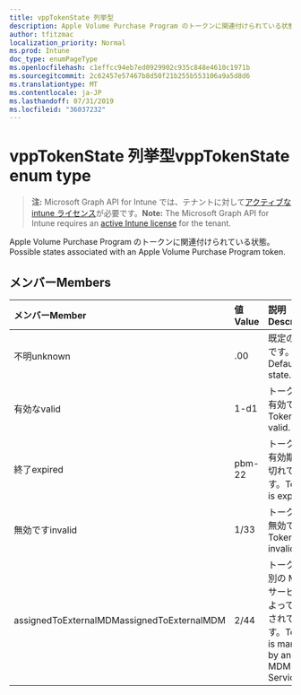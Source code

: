 ```yaml
---
title: vppTokenState 列挙型
description: Apple Volume Purchase Program のトークンに関連付けられている状態。
author: tfitzmac
localization_priority: Normal
ms.prod: Intune
doc_type: enumPageType
ms.openlocfilehash: c1effcc94eb7ed0929902c935c848e4610c1971b
ms.sourcegitcommit: 2c62457e57467b8d50f21b255b553106a9a5d8d6
ms.translationtype: MT
ms.contentlocale: ja-JP
ms.lasthandoff: 07/31/2019
ms.locfileid: "36037232"
---
```

# <a name="vpptokenstate-enum-type"></a><span data-ttu-id="cdf7b-103">vppTokenState 列挙型</span><span class="sxs-lookup"><span data-stu-id="cdf7b-103">vppTokenState enum type</span></span>

> <span data-ttu-id="cdf7b-104">**注:** Microsoft Graph API for Intune では、テナントに対して[アクティブな intune ライセンス](https://go.microsoft.com/fwlink/?linkid=839381)が必要です。</span><span class="sxs-lookup"><span data-stu-id="cdf7b-104">**Note:** The Microsoft Graph API for Intune requires an [active Intune license](https://go.microsoft.com/fwlink/?linkid=839381) for the tenant.</span></span>

<span data-ttu-id="cdf7b-105">Apple Volume Purchase Program のトークンに関連付けられている状態。</span><span class="sxs-lookup"><span data-stu-id="cdf7b-105">Possible states associated with an Apple Volume Purchase Program token.</span></span>

## <a name="members"></a><span data-ttu-id="cdf7b-106">メンバー</span><span class="sxs-lookup"><span data-stu-id="cdf7b-106">Members</span></span>
|<span data-ttu-id="cdf7b-107">メンバー</span><span class="sxs-lookup"><span data-stu-id="cdf7b-107">Member</span></span>|<span data-ttu-id="cdf7b-108">値</span><span class="sxs-lookup"><span data-stu-id="cdf7b-108">Value</span></span>|<span data-ttu-id="cdf7b-109">説明</span><span class="sxs-lookup"><span data-stu-id="cdf7b-109">Description</span></span>|
|:---|:---|:---|
|<span data-ttu-id="cdf7b-110">不明</span><span class="sxs-lookup"><span data-stu-id="cdf7b-110">unknown</span></span>|<span data-ttu-id="cdf7b-111">.0</span><span class="sxs-lookup"><span data-stu-id="cdf7b-111">0</span></span>|<span data-ttu-id="cdf7b-112">既定の状態です。</span><span class="sxs-lookup"><span data-stu-id="cdf7b-112">Default state.</span></span>|
|<span data-ttu-id="cdf7b-113">有効な</span><span class="sxs-lookup"><span data-stu-id="cdf7b-113">valid</span></span>|<span data-ttu-id="cdf7b-114">1-d</span><span class="sxs-lookup"><span data-stu-id="cdf7b-114">1</span></span>|<span data-ttu-id="cdf7b-115">トークンが有効です。</span><span class="sxs-lookup"><span data-stu-id="cdf7b-115">Token is valid.</span></span>|
|<span data-ttu-id="cdf7b-116">終了</span><span class="sxs-lookup"><span data-stu-id="cdf7b-116">expired</span></span>|<span data-ttu-id="cdf7b-117">pbm-2</span><span class="sxs-lookup"><span data-stu-id="cdf7b-117">2</span></span>|<span data-ttu-id="cdf7b-118">トークンの有効期限が切れています。</span><span class="sxs-lookup"><span data-stu-id="cdf7b-118">Token is expired.</span></span>|
|<span data-ttu-id="cdf7b-119">無効です</span><span class="sxs-lookup"><span data-stu-id="cdf7b-119">invalid</span></span>|<span data-ttu-id="cdf7b-120">1/3</span><span class="sxs-lookup"><span data-stu-id="cdf7b-120">3</span></span>|<span data-ttu-id="cdf7b-121">トークンが無効です。</span><span class="sxs-lookup"><span data-stu-id="cdf7b-121">Token is invalid.</span></span>|
|<span data-ttu-id="cdf7b-122">assignedToExternalMDM</span><span class="sxs-lookup"><span data-stu-id="cdf7b-122">assignedToExternalMDM</span></span>|<span data-ttu-id="cdf7b-123">2/4</span><span class="sxs-lookup"><span data-stu-id="cdf7b-123">4</span></span>|<span data-ttu-id="cdf7b-124">トークンは別の MDM サービスによって管理されています。</span><span class="sxs-lookup"><span data-stu-id="cdf7b-124">Token is managed by another MDM Service.</span></span>|



